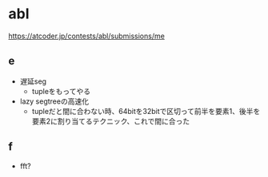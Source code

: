 # abl

https://atcoder.jp/contests/abl/submissions/me

## e

- 遅延seg
  - tupleをもってやる
- lazy segtreeの高速化
  - tupleだと間に合わない時、64bitを32bitで区切って前半を要素1、後半を要素2に割り当てるテクニック、これで間に合った

## f

- fft?
